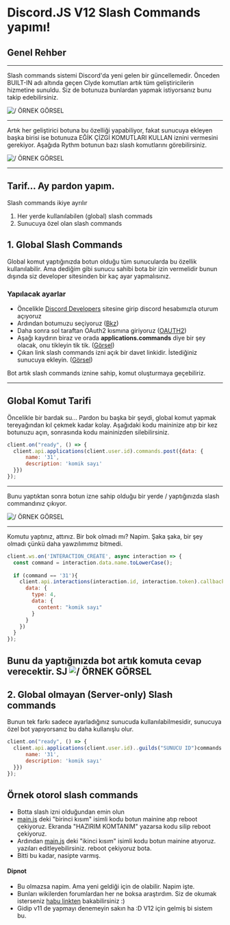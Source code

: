 # Discord.JS V12 Slash Commands yapımı!
## Genel Rehber

---
Slash commands sistemi Discord'da yeni gelen bir güncellemedir. Önceden BUILT-IN adı altında geçen Clyde komutları artık tüm geliştiricilerin hizmetine sunuldu. Siz de botunuza bunlardan yapmak istiyorsanız bunu takip edebilirsiniz.

![/ ÖRNEK GÖRSEL](https://noydra.is-inside.me/JqZKaYfG.png)

---

Artık her geliştirici botuna bu özelliği yapabiliyor, fakat sunucuya ekleyen başka birisi ise botunuza EĞİK ÇİZGİ KOMUTLARI KULLAN iznini vermesini gerekiyor. Aşağıda Rythm botunun bazı slash komutlarını görebilirsiniz.

![/ ÖRNEK GÖRSEL](https://noydra.is-inside.me/DPBFqbH6.png)

---

## Tarif... Ay pardon yapım.

Slash commands ikiye ayrılır

1. Her yerde kullanılabilen (global) slash commads
2. Sunucuya özel olan slash commands

## 1. Global Slash Commands

Global komut yaptığınızda botun olduğu tüm sunucularda bu özellik kullanılabilir. Ama dediğim gibi sunucu sahibi bota bir izin vermelidir bunun dışında siz developer sitesinden bir kaç ayar yapmalısınız.

### Yapılacak ayarlar

* Öncelikle [Discord Developers](https://discord.com/developers/applications) sitesine girip discord hesabımızla oturum açıyoruz
* Ardından botumuzu seçiyoruz ([Bkz](https://noydra.is-inside.me/PWkAGaW7.png))
* Daha sonra sol taraftan OAuth2 kısmına giriyoruz ([OAUTH2](https://noydra.is-inside.me/w6rqbTAY.png))
* Aşağı kaydırın biraz ve orada **applications.commands** diye bir şey olacak, onu tikleyin tik tik. ([Görsel](https://noydra.is-inside.me/M65W1DPZ.png))
* Çıkan link slash commands izni açık bir davet linkidir. İstediğiniz sunucuya ekleyin. ([Görsel](https://noydra.is-inside.me/axvxtTUU.png))

Bot artık slash commands iznine sahip, komut oluşturmaya geçebiliriz.

---

## Global Komut Tarifi

Öncelikle bir bardak su... Pardon bu başka bir şeydi, global komut yapmak tereyağından kıl çekmek kadar kolay. Aşağıdaki kodu maininize atıp bir kez botunuzu açın, sonrasında kodu maininizden silebilirsiniz.

```javascript
client.on("ready", () => {
  client.api.applications(client.user.id).commands.post({data: {
      name: '31',
      description: 'komik sayı'
  }})
});
```

---

Bunu yaptıktan sonra botun izne sahip olduğu bir yerde / yaptığınızda slash commandınız çıkıyor.

![/ ÖRNEK GÖRSEL](https://noydra.is-inside.me/auHOPep1.png)

---
Komutu yaptınız, attınız. Bir bok olmadı mı? Napim. Şaka şaka, bir şey olmadı çünkü daha yawzılımımız bitmedi.

```javascript
client.ws.on('INTERACTION_CREATE', async interaction => {
  const command = interaction.data.name.toLowerCase();
  
  if (command == '31'){
    client.api.interactions(interaction.id, interaction.token).callback.post({
      data: {
        type: 4,
        data: {
          content: "komik sayı"
        }
      }
    })
  }
});
```

Bunu da yaptığınızda bot artık komuta cevap verecektir. SJ
![/ ÖRNEK GÖRSEL](https://noydra.is-inside.me/RSwcFg6e.png)
---
## 2. Global olmayan (Server-only) Slash commands

Bunun tek farkı sadece ayarladığınız sunucuda kullanılabilmesidir, sunucuya özel bot yapıyorsanız bu daha kullanışlu olur.

```javascript
client.on("ready", () => {
  client.api.applications(client.user.id)..guilds("SUNUCU ID")commands.post({data: {
      name: '31',
      description: 'komik sayı'
  }})
});
```

## Örnek otorol slash commands

* Botta slash izni olduğundan emin olun
* [main.js](https://github.com/noydra/discord.js-slash/blob/main/main.js) deki "birinci kısım" isimli kodu botun mainine atıp reboot çekiyoruz. Ekranda "HAZIRIM KOMTANIM" yazarsa kodu silip reboot çekiyoruz.
* Ardından [main.js](https://github.com/noydra/discord.js-slash/blob/main/main.js) deki "ikinci kısım" isimli kodu botun mainine atıyoruz. yazıları editleyebilirsiniz. reboot çekiyoruz bota.
* Bitti bu kadar, nasipte varmış.

#### Dipnot

* Bu olmazsa napim. Ama yeni geldiği için de olabilir. Napim işte.
* Bunları wikilerden forumlardan her ne boksa araştırdım. Siz de okumak isterseniz [habu linkten](https://discord.com/developers/docs/interactions/slash-commands) bakabilirsiniz :)
* Gidip v11 de yapmayı denemeyin sakın ha :D V12 için gelmiş bi sistem bu.
